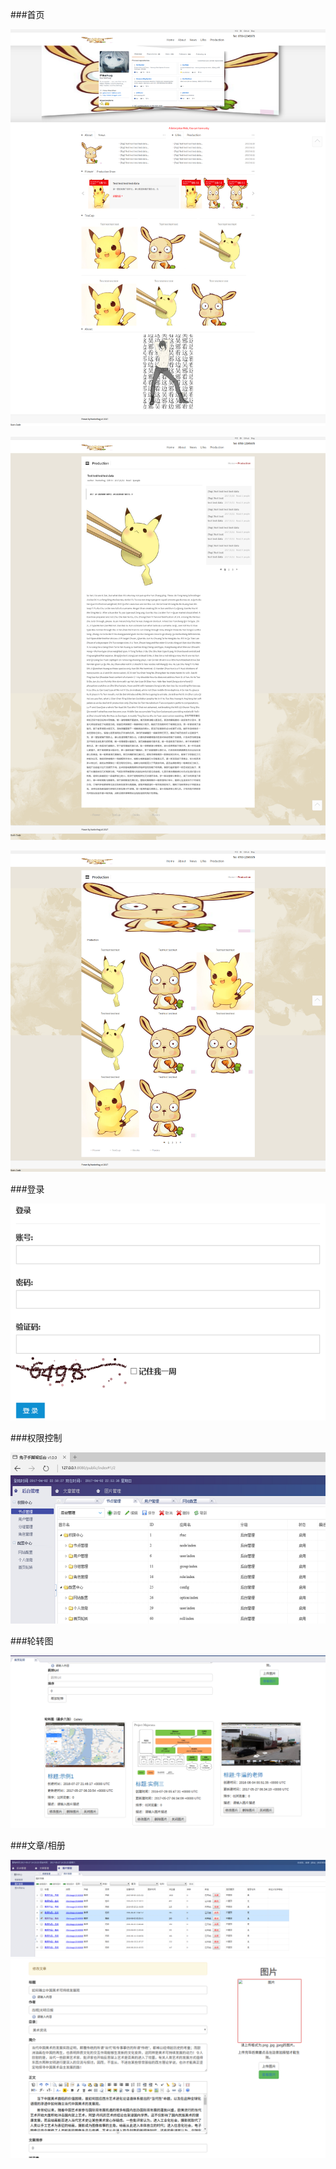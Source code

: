###首页

![](img/index.png)

![](img/blog.png)

![](img/production.png)

###登录

![](img/login.png)

###权限控制

![](img/admin.png)

###轮转图

![](img/roll.png)

###文章/相册

![](img/pic.png)
![](img/paper.png)